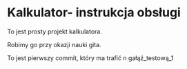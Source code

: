 # Kalkulator- instrukcja obsługi 

To jest prosty projekt kalkulatora.

Robimy go przy okazji nauki gita.

To jest pierwszy commit, który ma trafić n gałąź_testową_1
